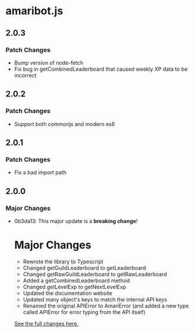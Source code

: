 # amaribot.js

## 2.0.3

### Patch Changes

-   Bump version of node-fetch
-   Fix bug in getCombinedLeaderboard that caused weekly XP data to be incorrect

## 2.0.2

### Patch Changes

-   Support both commonjs and modern es6

## 2.0.1

### Patch Changes

-   Fix a bad import path

## 2.0.0

### Major Changes

-   0b3da13: This major update is a **breaking change**!

    # Major Changes

    -   Rewrote the library to Typescript
    -   Changed getGuildLeaderboard to getLeaderboard
    -   Changed getRawGuildLeaderboard to getRawLeaderboard
    -   Added a getCombinedLeaderboard method
    -   Changed getLevelExp to getNextLevelExp
    -   Updated the documentation website
    -   Updated many object's keys to match the internal API keys
    -   Renamed the original APIError to AmariError (and added a new type called APIError for error typing from the API itself)

    [See the full changes here.](https://github.com/amaribot/amaribot.js/compare/v1.6.1...v2.0.0)
